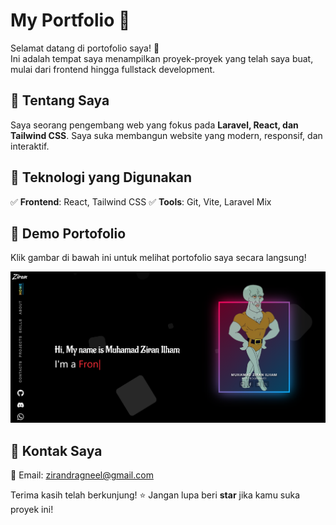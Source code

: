 # My Portfolio 🌟  

Selamat datang di portofolio saya! 🚀  
Ini adalah tempat saya menampilkan proyek-proyek yang telah saya buat, mulai dari frontend hingga fullstack development.  

## 🔹 Tentang Saya  
Saya seorang pengembang web yang fokus pada **Laravel, React, dan Tailwind CSS**. Saya suka membangun website yang modern, responsif, dan interaktif.  

## 🔹 Teknologi yang Digunakan  
✅ **Frontend**: React, Tailwind CSS 
✅ **Tools**: Git, Vite, Laravel Mix  

## 🔹 Demo Portofolio  
Klik gambar di bawah ini untuk melihat portofolio saya secara langsung!  

[![Portfolio](preview-web.png)](ziranlogic04.netlify.app)  

## 🔹 Kontak Saya  
📩 Email: [zirandragneel@gmail.com](mailto:zirandragneel@gmail.com)  

Terima kasih telah berkunjung! ⭐ Jangan lupa beri **star** jika kamu suka proyek ini!

